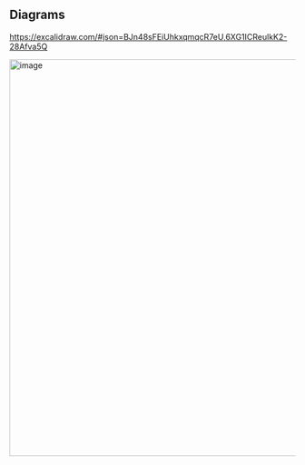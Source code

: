 ## Diagrams

https://excalidraw.com/#json=BJn48sFEiUhkxqmqcR7eU,6XG1ICReulkK2-28Afva5Q

<img width="699" alt="image" src="https://github.com/abap2UI5/abap2UI5-documentation/assets/102328295/82079ca5-babc-44f8-8183-ced7324cfe03">
